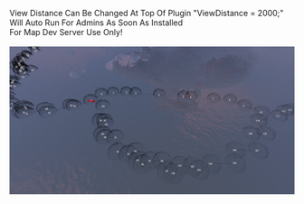 View Distance Can Be Changed At Top Of Plugin "ViewDistance = 2000;"<br>Will Auto Run For Admins As Soon As Installed<br>For Map Dev Server Use Only!<br><br>
<img src="https://github.com/bmgjet/CargoPathView/blob/main/cargopathview.png?raw=true" alt="ScreenShot">
